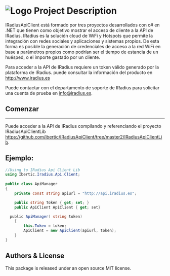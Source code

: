 # ![Logo](http://portal.iradius.es/CustomerFiles/Image/31) Project Description
IRadiusApiClient está formado por tres proyectos desarrollados con c# en .NET que tienen como objetivo mostrar el acceso de cliente a la API de IRadius. IRadius es la solución cloud de WiFi y Hotspots que permite la integración con redes sociales y aplicaciones y sistemas propios. De esta forma es posible la generación de credenciales de acceso a la red WiFi en base a parámetros propios como podrían ser el tiempo de estancia de un huésped, o el importe gastado por un cliente.

Para acceder a la API de IRadius requiere un token válido generado por la plataforma de IRadius. puede consultar la información del producto en http://www.iradius.es

Puede contactar con el departamento de soporte de IRadius para solicitar una cuenta de prueba en info@iradius.es.

## Comenzar
-------
Puede acceder a la API de IRadius compilando y referenciando el proyecto IRadiusApiClientLib https://github.com/ibertic/IRadiusApiClient/tree/master2/IRadiusApiClientLib.

## Ejemplo:
```c#
//Using to IRadius Api CLient Lib
using Ibertic.Iradius.Api.Client;
​
public class ApiManager
{
    private const string apiurl = "http://api.iradius.es";

    public string Token { get; set; }
    public ApiClient ApiClient { get; set}

  public ApiManager( string token)
    {
        this.Token = token;
        ApiClient = new ApiClient(apiurl, token);
    }
}
```

Authors & License
-----------------
This package is released under an open source MIT license.
